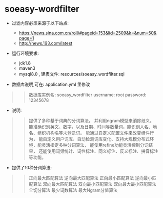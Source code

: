 # soeasy-wordfilter

* 过滤内容必须来源于以下站点:
    * https://news.sina.com.cn/roll/#pageid=153&lid=2509&k=&num=50&page=1
    * http://news.163.com/latest


* 运行环境要求:
    * jdk1.8
    * maven3
    * mysql8.0 , 建表文件: resources/soeasy_wordfilter.sql

* 数据库说明,可在: application.yml 里修改
>> 数据库实例名: soeasy_wordfilter
>> username: root
>> password: 12345678


* 说明:
>> 提供了多种基于词典的分词算法，
>> 并利用ngram模型来消除歧义。
>> 能准确识别英文、数字，以及日期、时间等数量词，能识别人名、地名、组织机构名等未登录词。
>> 能通过自定义配置文件来改变组件行为，
>> 能自定义用户词库、自动检测词库变化、支持大规模分布式环境，能灵活指定多种分词算法，
>> 能使用refine功能灵活控制分词结果，
>> 还能使用词频统计、词性标注、同义标注、反义标注、拼音标注等功能。

* 提供了10种分词算法:
>> 正向最大匹配算法
>> 逆向最大匹配算法
>> 正向最小匹配算法
>> 逆向最小匹配算法
>> 双向最大匹配算法
>> 双向最小匹配算法
>> 双向最大最小匹配算法
>> 全切分算法
>> 最少词数算法
>> 最大Ngram分值算法

